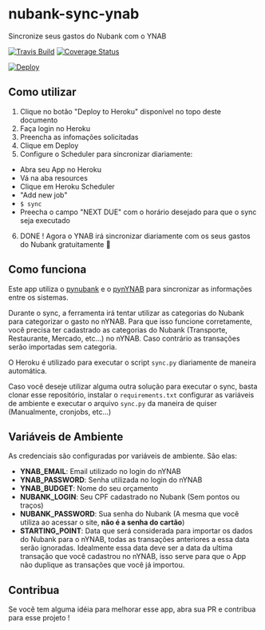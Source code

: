 # nubank-sync-ynab
Sincronize seus gastos do Nubank com o YNAB

[![Travis Build](https://travis-ci.org/andreroggeri/nubank-sync-ynab.svg?branch=master)](https://travis-ci.org/andreroggeri/nubank-sync-ynab)
[![Coverage Status](https://coveralls.io/repos/github/andreroggeri/nubank-sync-ynab/badge.svg)](https://coveralls.io/github/andreroggeri/nubank-sync-ynab)

[![Deploy](https://www.herokucdn.com/deploy/button.svg)](https://heroku.com/deploy)

## Como utilizar
1. Clique no botão "Deploy to Heroku" disponível no topo deste documento
2. Faça login no Heroku
3. Preencha as infomações solicitadas
4. Clique em Deploy
5. Configure o Scheduler para sincronizar diariamente:
- Abra seu App no Heroku
- Vá na aba resources
- Clique em Heroku Scheduler
- "Add new job"
- `$ sync`
- Preecha o campo "NEXT DUE" com o horário desejado para que o sync seja executado
6. DONE ! Agora o YNAB irá sincronizar diariamente com os seus gastos do Nubank gratuitamente 🤑


## Como funciona

Este app utiliza o [pynubank](https://github.com/andreroggeri/pynubank) e o [pynYNAB](https://github.com/rienafairefr/pynYNAB) 
para sincronizar as informações entre os sistemas.

Durante o sync, a ferramenta irá tentar utilizar as categorias do Nubank para categorizar o gasto no nYNAB.
Para que isso funcione corretamente, você precisa ter cadastrado as categorias do Nubank (Transporte, Restaurante, Mercado, etc...)
 no nYNAB. Caso contrário as transações serão importadas sem categoria.

O Heroku é utilizado para executar o script `sync.py` diariamente de maneira automática.

Caso você deseje utilizar alguma outra solução para executar o sync, basta clonar esse repositório, instalar o `requirements.txt`
configurar as variáveis de ambiente e executar o arquivo `sync.py` da maneira de quiser (Manualmente, cronjobs, etc...)


## Variáveis de Ambiente

As credenciais são configuradas por variáveis de ambiente. São elas:

- **YNAB_EMAIL**: Email utilizado no login do nYNAB 
- **YNAB_PASSWORD**: Senha utilizada no login do nYNAB
- **YNAB_BUDGET**: Nome do seu orçamento
- **NUBANK_LOGIN**: Seu CPF cadastrado no Nubank (Sem pontos ou traços)
- **NUBANK_PASSWORD**: Sua senha do Nubank (A mesma que você utiliza ao acessar o site, **não é a senha do cartão**)
- **STARTING_POINT**: Data que será considerada para importar os dados do Nubank para o nYNAB,
todas as transações anteriores a essa data serão ignoradas. Idealmente essa data deve ser a data da 
ultima transação que você cadastrou no nYNAB, isso serve para que o App não duplique as transações que você já importou. 

## Contribua

Se você tem alguma idéia para melhorar esse app, abra sua PR e contribua para esse projeto !